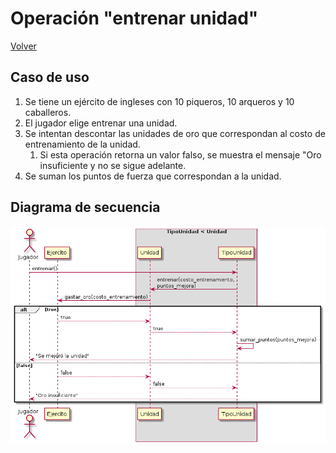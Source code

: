 # Operación "entrenar unidad"

[Volver](README.md)

## Caso de uso

1. Se tiene un ejército de ingleses con 10 piqueros, 10 arqueros y 10 caballeros.
2. El jugador elige entrenar una unidad.
3. Se intentan descontar las unidades de oro que correspondan al costo de entrenamiento de la unidad.
   1. Si esta operación retorna un valor falso, se muestra el mensaje "Oro insuficiente y no se sigue adelante.
4. Se suman los puntos de fuerza que correspondan a la unidad.

## Diagrama de secuencia

![img](out/diag/entrenar/entrenar.png)